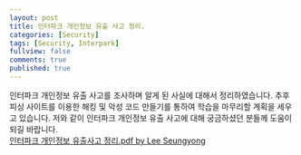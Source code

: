 ```yaml
---
layout: post
title: 인터파크 개인정보 유출 사고 정리.
categories: [Security]
tags: [Security, Interpark]
fullview: false
comments: true
published: true
---
```


인터파크 개인정보 유출 사고를 조사하며 알게 된 사실에 대해서 정리하였습니다. 추후 피싱 사이트를 이용한 해킹 및 악성 코드 만들기를 통하여 학습을 마무리할 계획을 세우고 있습니다. 저와 같이 인터파크 개인정보 유출 사고에 대해 궁금하셨던 분들께 도움이 되길 바랍니다. <br/>
[인터파크 개인정보 유출사고 정리.pdf by Lee Seungyong](http://www.slideshare.net/SSRINCLee/ss-65995674)
